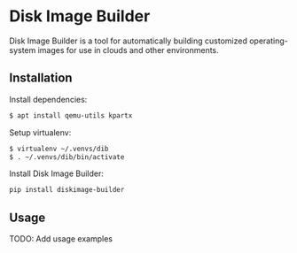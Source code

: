 # Disk Image Builder

Disk Image Builder is a tool for automatically building customized operating-system images for use in clouds and other environments.

## Installation

Install dependencies:

```bash
$ apt install qemu-utils kpartx
```

Setup virtualenv:

```bash
$ virtualenv ~/.venvs/dib
$ . ~/.venvs/dib/bin/activate
```

Install Disk Image Builder:

```bash
pip install diskimage-builder
```

## Usage

TODO: Add usage examples
